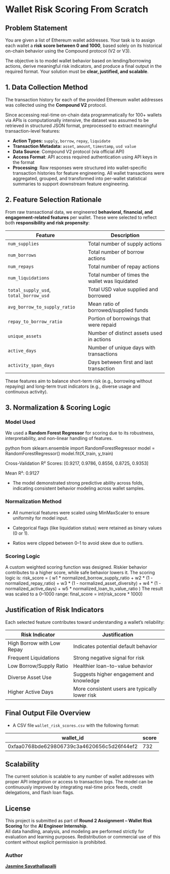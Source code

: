 # Wallet Risk Scoring From Scratch

##  Problem Statement

You are given a list of Ethereum wallet addresses. Your task is to assign each wallet a **risk score between 0 and 1000**, based solely on its historical on-chain behavior using the Compound protocol (V2 or V3).

The objective is to model wallet behavior based on lending/borrowing actions, derive meaningful risk indicators, and produce a final output in the required format. Your solution must be **clear, justified, and scalable**.

##  1. Data Collection Method

The transaction history for each of the provided Ethereum wallet addresses was collected using the **Compound V2** protocol. 

Since accessing real-time on-chain data programmatically for 100+ wallets via APIs is computationally intensive, the dataset was assumed to be retrieved in structured JSON format, preprocessed to extract meaningful transaction-level features:

- **Action Types:** `supply`, `borrow`, `repay`, `liquidate`
- **Transaction Metadata:** `asset`, `amount`, `timestamp`, `usd value`
- **Data Source**: Compound V2 protocol (via official API)
- **Access Format**: API access required authentication using API keys in the format
- **Processing**: Raw responses were structured into wallet-specific transaction histories for feature engineering.
All wallet transactions were aggregated, grouped, and transformed into per-wallet statistical summaries to support downstream feature engineering.


##  2. Feature Selection Rationale

From raw transactional data, we engineered **behavioral, financial, and engagement-related features** per wallet. These were selected to reflect both **responsibility and risk propensity**:

| Feature | Description |
|--------|-------------|
| `num_supplies` | Total number of supply actions |
| `num_borrows` | Total number of borrow actions |
| `num_repays` | Total number of repay actions |
| `num_liquidations` | Total number of times the wallet was liquidated |
| `total_supply_usd`, `total_borrow_usd` | Total USD value supplied and borrowed |
| `avg_borrow_to_supply_ratio` | Mean ratio of borrowed/supplied funds |
| `repay_to_borrow_ratio` | Portion of borrowings that were repaid |
| `unique_assets` | Number of distinct assets used in actions |
| `active_days` | Number of unique days with transactions |
| `activity_span_days` | Days between first and last transaction |

These features aim to balance short-term risk (e.g., borrowing without repaying) and long-term trust indicators (e.g., diverse usage and continuous activity).


##  3. Normalization & Scoring Logic

###  Model Used

We used a **Random Forest Regressor** for scoring due to its robustness, interpretability, and non-linear handling of features.

python
from sklearn.ensemble import RandomForestRegressor
model = RandomForestRegressor()
model.fit(X_train, y_train)

Cross-Validation R² Scores:
[0.9217, 0.9786, 0.8556, 0.8725, 0.9353]

Mean R²: 0.9127

- The model demonstrated strong predictive ability across folds, indicating consistent behavior modeling across wallet samples.

### Normalization Method

- All numerical features were scaled using MinMaxScaler to ensure uniformity for model input.

- Categorical flags (like liquidation status) were retained as binary values (0 or 1).

- Ratios were clipped between 0–1 to avoid skew due to outliers.
### Scoring Logic
A custom weighted scoring function was designed. Riskier behavior contributes to a higher score, while safe behavior lowers it. The scoring logic is:
risk_score = (
    w1 * normalized_borrow_supply_ratio +
    w2 * (1 - normalized_repay_ratio) +
    w3 * (1 - normalized_asset_diversity) +
    w4 * (1 - normalized_active_days) +
    w5 * normalized_loan_to_value_ratio
)
The result was scaled to a 0–1000 range:
final_score = int(risk_score * 1000)

## Justification of Risk Indicators

Each selected feature contributes toward understanding a wallet’s reliability:

| **Risk Indicator**             | **Justification**                                       |
|-------------------------------|----------------------------------------------------------|
| High Borrow with Low Repay    | Indicates potential default behavior                    |
| Frequent Liquidations         | Strong negative signal for risk                         |
| Low Borrow/Supply Ratio       | Healthier loan-to-value behavior                        |
| Diverse Asset Use             | Suggests higher engagement and knowledge                |
| Higher Active Days            | More consistent users are typically lower risk          |


## Final Output File Overview
-  A CSV file `wallet_risk_scores.csv` with the following format:

| wallet_id | score |
|-----------|--------|
| 0xfaa0768bde629806739c3a4620656c5d26f44ef2 | 732 |


## Scalability
The current solution is scalable to any number of wallet addresses with proper API integration or access to transaction logs. The model can be continuously improved by integrating real-time price feeds, credit delegations, and flash loan flags.


##  License

This project is submitted as part of **Round 2 Assignment – Wallet Risk Scoring** for the **AI Engineer Internship**.  
All data handling, analysis, and modeling are performed strictly for evaluation and learning purposes. Redistribution or commercial use of this content without explicit permission is prohibited.


###  Author

[**Jasmine Savathallapalli**](https://github.com/JasmineSavathallapalli)  

